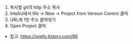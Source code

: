 1. 복사할 git의 http 주소 복사
2. IntelliJ에서 file -> New -> Project from Version Control 클릭
3. URL에 1번 주소 붙여넣기
4. Open Project 클릭


* 참고: https://jojelly.tistory.com/86
